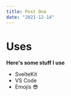 ```yaml
---
title: Post One
date: "2021-12-14"
---
```


# Uses

**Here's some stuff I use**

- SvelteKit
- VS Code
- Emojis 😎